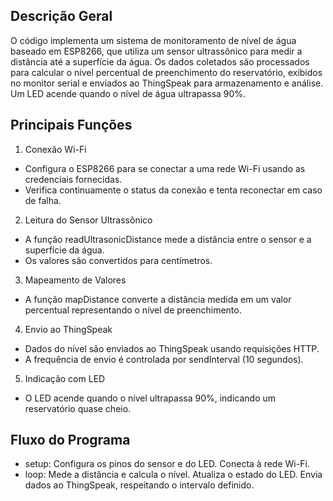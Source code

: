 ## Descrição Geral
O código implementa um sistema de monitoramento de nível de água baseado em ESP8266, que utiliza um sensor ultrassônico para medir a distância até a superfície da água. Os dados coletados são processados para calcular o nível percentual de preenchimento do reservatório, exibidos no monitor serial e enviados ao ThingSpeak para armazenamento e análise. Um LED acende quando o nível de água ultrapassa 90%.

## Principais Funções
1) Conexão Wi-Fi
- Configura o ESP8266 para se conectar a uma rede Wi-Fi usando as credenciais fornecidas.
- Verifica continuamente o status da conexão e tenta reconectar em caso de falha.

2) Leitura do Sensor Ultrassônico
- A função readUltrasonicDistance mede a distância entre o sensor e a superfície da água.
- Os valores são convertidos para centímetros.
  
3) Mapeamento de Valores
- A função mapDistance converte a distância medida em um valor percentual representando o nível de preenchimento.
  
4) Envio ao ThingSpeak
- Dados do nível são enviados ao ThingSpeak usando requisições HTTP.
- A frequência de envio é controlada por sendInterval (10 segundos).
  
5) Indicação com LED
- O LED acende quando o nível ultrapassa 90%, indicando um reservatório quase cheio.
  
## Fluxo do Programa
- setup:
   Configura os pinos do sensor e do LED.
   Conecta à rede Wi-Fi.
- loop:
   Mede a distância e calcula o nível.
   Atualiza o estado do LED.
   Envia dados ao ThingSpeak, respeitando o intervalo definido.
  
